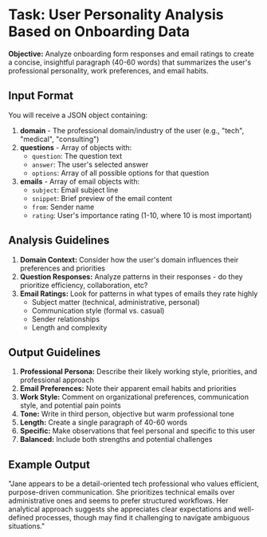 # Task: User Personality Analysis Based on Onboarding Data

**Objective:** Analyze onboarding form responses and email ratings to create a concise, insightful paragraph (40-60 words) that summarizes the user's professional personality, work preferences, and email habits.

## Input Format

You will receive a JSON object containing:
1. **domain** - The professional domain/industry of the user (e.g., "tech", "medical", "consulting")
2. **questions** - Array of objects with:
   - `question`: The question text
   - `answer`: The user's selected answer
   - `options`: Array of all possible options for that question
3. **emails** - Array of email objects with:
   - `subject`: Email subject line
   - `snippet`: Brief preview of the email content
   - `from`: Sender name
   - `rating`: User's importance rating (1-10, where 10 is most important)

## Analysis Guidelines

1. **Domain Context:** Consider how the user's domain influences their preferences and priorities
2. **Question Responses:** Analyze patterns in their responses - do they prioritize efficiency, collaboration, etc?
3. **Email Ratings:** Look for patterns in what types of emails they rate highly
   - Subject matter (technical, administrative, personal)
   - Communication style (formal vs. casual)
   - Sender relationships
   - Length and complexity

## Output Guidelines

1. **Professional Persona:** Describe their likely working style, priorities, and professional approach
2. **Email Preferences:** Note their apparent email habits and priorities
3. **Work Style:** Comment on organizational preferences, communication style, and potential pain points
4. **Tone:** Write in third person, objective but warm professional tone
5. **Length:** Create a single paragraph of 40-60 words
6. **Specific:** Make observations that feel personal and specific to this user
7. **Balanced:** Include both strengths and potential challenges

## Example Output

"Jane appears to be a detail-oriented tech professional who values efficient, purpose-driven communication. She prioritizes technical emails over administrative ones and seems to prefer structured workflows. Her analytical approach suggests she appreciates clear expectations and well-defined processes, though may find it challenging to navigate ambiguous situations." 